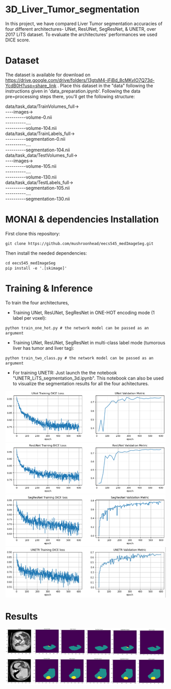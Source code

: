 # 3D_Liver_Tumor_segmentation
In this project, we have compared Liver Tumor segmentation accuracies of four different architectures- UNet, ResUNet, SegResNet, & UNETR, over 2017 LiTS dataset. To evaluate the architectures' performances we used DICE score. 

# Dataset
The dataset is available for download on https://drive.google.com/drive/folders/13gtsM4-iFiBd_8cMKvIO7Q73d-YcdB0H?usp=share_link . Place this dataset in the "data" following the instructions given in 'data_preparation.ipynb'. Following the data pre=processing steps there, you'll get the following structure:

data/task_data/TrainVolumes_full-><br>
----images-><br>
----------volume-0.nii<br>
----------....<br>
----------volume-104.nii<br>
data/task_data/TrainLabels_full-><br>
----------segmentation-0.nii<br>
----------....<br>
----------segmentation-104.nii<br>
data/task_data/TestVolumes_full-><br>
----images-><br>
----------volume-105.nii<br>
----------....<br>
----------volume-130.nii<br>
data/task_data/TestLabels_full-><br>
----------segmentation-105.nii<br>
----------....<br>
----------segmentation-130.nii<br>

# MONAI & dependencies Installation
First clone this repository:
```
git clone https://github.com/mushroonhead/eecs545_medImageSeg.git
```
Then install the needed dependencies:<br>
```
cd eecs545_medImageSeg
pip install -e '.[skimage]'
```

# Training & Inference
To train the four architectures,<br> 
- Training UNet, ResUNet, SegResNet in ONE-HOT encoding mode (1 label per voxel):
```
python train_one_hot.py # the network model can be passed as an argument 
```

- Training UNet, ResUNet, SegResNet in multi-class label mode (tumorous liver has tumor and liver tag):
```
python train_two_class.py # the network model can be passed as an argument 
```

- For training UNETR:
Just launch the the notebook "UNETR_LiTS_segmentation_3d.ipynb". This notebook can also be used to visualize the segmentation results for all the four achitectures.

![Screenshot](assets/unet_loss_graph.png)
![Screenshot](assets/resunet_loss_graph.png)
![Screenshot](assets/segresnet_epoch.png)
![Screenshot](assets/unetr_loss_plots.jpg)

# Results
![Screenshot](assets/infer_small_tumor.png)
![Screenshot](assets/infer_large_tumor.png)
